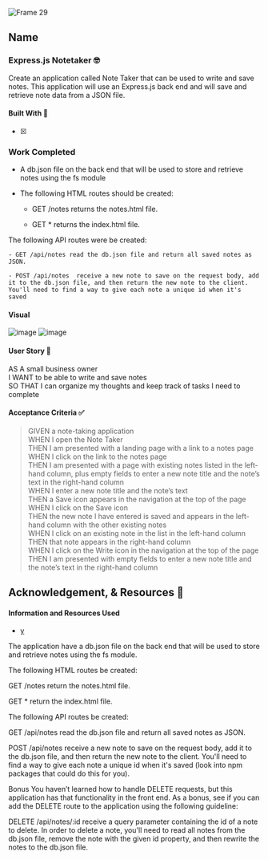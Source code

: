 ![Frame 29](https://user-images.githubusercontent.com/77648727/114291845-787ce400-9a3f-11eb-9748-fc2b7db553ce.png)


## Name

### Express.js Notetaker 🤓

Create an application called Note Taker that can be used to write and save notes. This application will use an Express.js back end and will save and retrieve note data from a JSON file.

#### Built With 🧰

- [x]
### Work Completed
- A db.json file on the back end that will be used to store and retrieve notes using the fs module

- The following HTML routes should be created:

    - GET /notes returns the notes.html file.

    - GET * returns the index.html file.

The following API routes were be created:

    - GET /api/notes read the db.json file and return all saved notes as JSON.

    - POST /api/notes  receive a new note to save on the request body, add it to the db.json file, and then return the new note to the client. You'll need to find a way to give each note a unique id when it's saved


#### Visual

![image](https://user-images.githubusercontent.com/77648727/114291553-41a5ce80-9a3d-11eb-8aa5-23fa9077ee76.png)
![image](https://user-images.githubusercontent.com/77648727/114291556-49657300-9a3d-11eb-9218-894bc02b7d8d.png)


   
#### User Story 📖

AS A small business owner    
I WANT to be able to write and save notes    
SO THAT I can organize my thoughts and keep track of tasks I need to complete    

#### Acceptance Criteria ✅

> GIVEN a note-taking application    
> WHEN I open the Note Taker    
> THEN I am presented with a landing page with a link to a notes page    
> WHEN I click on the link to the notes page    
> THEN I am presented with a page with existing notes listed in the left-hand column, plus empty fields to enter a new note title and the note’s text in the right-hand column    
> WHEN I enter a new note title and the note’s text    
> THEN a Save icon appears in the navigation at the top of the page    
> WHEN I click on the Save icon    
> THEN the new note I have entered is saved and appears in the left-hand column with the other existing notes    
> WHEN I click on an existing note in the list in the left-hand column    
> THEN that note appears in the right-hand column    
> WHEN I click on the Write icon in the navigation at the top of the page    
> THEN I am presented with empty fields to enter a new note title and the note’s text in the right-hand column    

## Acknowledgement, & Resources 🤝

#### Information and Resources Used

- [y](x)

The application  have a db.json file on the back end that will be used to store and retrieve notes using the fs module.

The following HTML routes  be created:

GET /notes  return the notes.html file.

GET *  return the index.html file.

The following API routes  be created:

GET /api/notes  read the db.json file and return all saved notes as JSON.

POST /api/notes  receive a new note to save on the request body, add it to the db.json file, and then return the new note to the client. You'll need to find a way to give each note a unique id when it's saved (look into npm packages that could do this for you).

Bonus
You haven’t learned how to handle DELETE requests, but this application has that functionality in the front end. As a bonus, see if you can add the DELETE route to the application using the following guideline:

DELETE /api/notes/:id  receive a query parameter containing the id of a note to delete. In order to delete a note, you'll need to read all notes from the db.json file, remove the note with the given id property, and then rewrite the notes to the db.json file.
